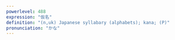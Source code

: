 ```yaml
---
powerlevel: 488
expression: "仮名"
definition: "(n,uk) Japanese syllabary (alphabets); kana; (P)"
pronunciation: "かな"
---
```

